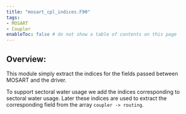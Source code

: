 ```yaml
---
title: "mosart_cpl_indices.F90"
tags:
- MOSART
- Coupler
enableToc: false # do not show a table of contents on this page
---
```



## Overview:
This module simply extract the indices for the fields passed between MOSART and the driver.

To support sectoral water usage we add the indices corresponding to sectoral water usage. Later these indices are used to extract the corresponding field from the array `coupler -> routing`.